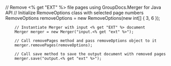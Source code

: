 // Remove <% get "EXT" %> file pages using GroupDocs.Merger for Java API
        // Initialize RemoveOptions class with selected page numbers
        RemoveOptions removeOptions = new RemoveOptions(new int[] { 3, 6 });

        // Instantiate Merger with input <% get "EXT" %> document
        Merger merger = new Merger("input.<% get "ext" %>");

        // Call removePages method and pass removeOptions object to it
        merger.removePages(removeOptions);
    
        // Call save method to save the output document with removed pages
        merger.save("output.<% get "ext" %>");